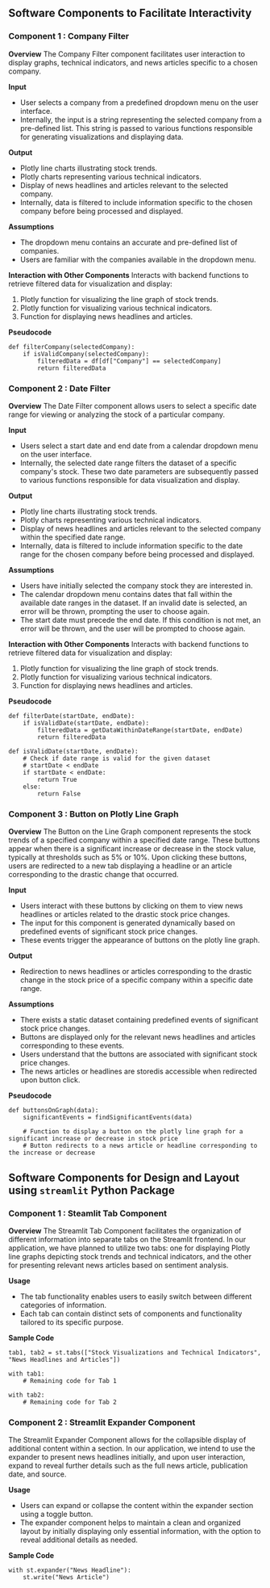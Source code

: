 ## Software Components to Facilitate Interactivity

### Component 1 : Company Filter
**Overview**
The Company Filter component facilitates user interaction to display graphs, technical indicators, and news articles specific to a chosen company.

**Input**
- User selects a company from a predefined dropdown menu on the user interface.
- Internally, the input is a string representing the selected company from a pre-defined list. This string is passed to various functions responsible for generating visualizations and displaying data.

**Output**
- Plotly line charts illustrating stock trends.
- Plotly charts representing various technical indicators.
- Display of news headlines and articles relevant to the selected company.
- Internally, data is filtered to include information specific to the chosen company before being processed and displayed.

**Assumptions**
- The dropdown menu contains an accurate and pre-defined list of companies.
- Users are familiar with the companies available in the dropdown menu.

**Interaction with Other Components**
Interacts with backend functions to retrieve filtered data for visualization and display:
1. Plotly function for visualizing the line graph of stock trends.
2. Plotly function for visualizing various technical indicators.
3. Function for displaying news headlines and articles.

**Pseudocode**
```
def filterCompany(selectedCompany):
    if isValidCompany(selectedCompany):
        filteredData = df[df["Company"] == selectedCompany]
        return filteredData

```

### Component 2 : Date Filter
**Overview**
The Date Filter component allows users to select a specific date range for viewing or analyzing the stock of a particular company.

**Input**
- Users select a start date and end date from a calendar dropdown menu on the user interface.
- Internally, the selected date range filters the dataset of a specific company's stock. These two date parameters are subsequently passed to various functions responsible for data visualization and display.

**Output**
- Plotly line charts illustrating stock trends.
- Plotly charts representing various technical indicators.
- Display of news headlines and articles relevant to the selected company within the specified date range.
- Internally, data is filtered to include information specific to the date range for the chosen company before being processed and displayed.

**Assumptions**
- Users have initially selected the company stock they are interested in.
- The calendar dropdown menu contains dates that fall within the available date ranges in the dataset. If an invalid date is selected, an error will be thrown, prompting the user to choose again.
- The start date must precede the end date. If this condition is not met, an error will be thrown, and the user will be prompted to choose again.

**Interaction with Other Components**
Interacts with backend functions to retrieve filtered data for visualization and display:
1. Plotly function for visualizing the line graph of stock trends.
2. Plotly function for visualizing various technical indicators.
3. Function for displaying news headlines and articles.

**Pseudocode**
```
def filterDate(startDate, endDate):
    if isValidDate(startDate, endDate):
        filteredData = getDataWithinDateRange(startDate, endDate)
        return filteredData

def isValidDate(startDate, endDate):
    # Check if date range is valid for the given dataset
    # startDate < endDate
    if startDate < endDate:
        return True
    else:
        return False

```
### Component 3 : Button on Plotly Line Graph
**Overview**
The Button on the Line Graph component represents the stock trends of a specified company within a specified date range. These buttons appear when there is a significant increase or decrease in the stock value, typically at thresholds such as 5% or 10%. Upon clicking these buttons, users are redirected to a new tab displaying a headline or an article corresponding to the drastic change that occurred.

**Input**
- Users interact with these buttons by clicking on them to view news headlines or articles related to the drastic stock price changes.
- The input for this component is generated dynamically based on predefined events of significant stock price changes.
- These events trigger the appearance of buttons on the plotly line graph.

**Output**
- Redirection to news headlines or articles corresponding to the drastic change in the stock price of a specific company within a specific date range.

**Assumptions**
- There exists a static dataset containing predefined events of significant stock price changes.
- Buttons are displayed only for the relevant news headlines and articles corresponding to these events.
- Users understand that the buttons are associated with significant stock price changes.
- The news articles or headlines are storedis accessible when redirected upon button click.

**Pseudocode**
```
def buttonsOnGraph(data):
    significantEvents = findSignificantEvents(data)

    # Function to display a button on the plotly line graph for a significant increase or decrease in stock price
    # Button redirects to a news article or headline corresponding to the increase or decrease

```

## Software Components for Design and Layout using `streamlit` Python Package

### Component 1 : Steamlit Tab Component

**Overview**
The Streamlit Tab Component facilitates the organization of different information into separate tabs on the Streamlit frontend. In our application, we have planned to utilize two tabs: one for displaying Plotly line graphs depicting stock trends and technical indicators, and the other for presenting relevant news articles based on sentiment analysis. 

**Usage**
- The tab functionality enables users to easily switch between different categories of information. 
- Each tab can contain distinct sets of components and functionality tailored to its specific purpose.

**Sample Code**
```
tab1, tab2 = st.tabs(["Stock Visualizations and Technical Indicators", "News Headlines and Articles"])

with tab1:
    # Remaining code for Tab 1

with tab2:
    # Remaining code for Tab 2
```

### Component 2 : Streamlit Expander Component
The Streamlit Expander Component allows for the collapsible display of additional content within a section. In our application, we intend to use the expander to present news headlines initially, and upon user interaction, expand to reveal further details such as the full news article, publication date, and source.

**Usage**
- Users can expand or collapse the content within the expander section using a toggle button.
- The expander component helps to maintain a clean and organized layout by initially displaying only essential information, with the option to reveal additional details as needed.

**Sample Code**
```
with st.expander("News Headline"):
    st.write("News Article")
```